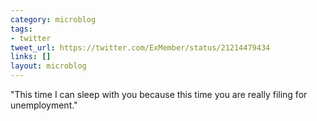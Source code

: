 ```yaml
---
category: microblog
tags:
- twitter
tweet_url: https://twitter.com/ExMember/status/21214479434
links: []
layout: microblog
---
```

"This time I can sleep with you because this time you are really filing for unemployment."
